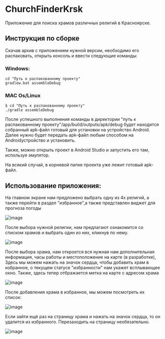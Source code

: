 # ChurchFinderKrsk
Приложение для поиска храмов различных религий в Красноярске.
## Инструкция по сборке
Скачав архив с приложением нужной версии, необходимо его распаковать, открыть консоль и ввести следующие команды:
### Windows:
```
cd "Путь к распакованному проекту"
gradlew.bat assembleDebug
```
### MAC Os/Linux
```
$ cd "Путь к распакованному проекту"
./gradle assembleDebug
```
После успешного выполнения команды в директории "путь к
распакованному проекту"/app/build/outputs/apk/debug
будет находится собранный apk-файл готовый для установки на
устройство Android.
Далее нужно будет передать apk-файл любым способом на Androidустройство и установить.

Также, можно открыть проект в Android Studio и запустить его там, используя эмулятор.

На всякий случай, в корневой папке проекта уже лежит готовый apk-файл.

## Использование приложения:
На главном экране нам предложено выбрать одну из 4х религий, а также перейти в раздел "избранное",а также представлен виджет для прогноза погоды

![image](https://github.com/IDemoron/RMPv2/assets/115086039/c8257903-dff5-4e05-b1a6-e0815e04a9df)

После выбора нужной религии, нам предлагают ознакомится со списком храмов и выбрать один из них, кликнув по нему.

![image](https://github.com/IDemoron/RMPv2/assets/115086039/2fa4168f-fef1-4570-a2c3-ef7311f172f6)

После выбора храма, нам откроется вся нужная нам дополнительная информация, часы работы и местоположение на карте (в разработке),
Здесь мы можем нажать на значок сердца, чтобы добавить храм в избранное, о текущем статусе "избранности" нам укажет всплывающее окно.
Также, здесь тепер отбражается метка на карте с адресом храма

![image](https://github.com/IDemoron/RMPv/assets/115086039/e1bdc7a7-7294-46d0-8f44-9175de9d39a1)


После добавления храма в избранное, мы можем посмотреть их список:

![image](https://github.com/IDemoron/RMPv/assets/115086039/24336375-a5d2-4ec2-af7e-6a753668c6ec)

Если зайти ещё раз на страницу храма и нажать на значок сердца, то он удалится из избранного. Перезаходить на страницу необязательно.

![image](https://github.com/IDemoron/RMPv/assets/115086039/b684e26f-06a7-492c-9d83-5af652113c16)

